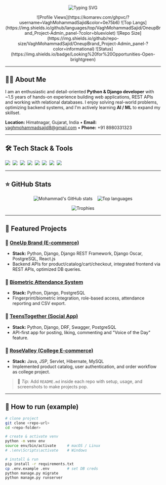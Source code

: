 <!-- ========================== HEADER - Typing SVG & Badges ========================== -->
<p align="center">
  <img src="https://readme-typing-svg.demolab.com?font=Fira+Code&size=26&duration=3000&pause=1000&color=000000&width=740&height=50&lines=Hello+👋,+I'm+Mohammad+Sajid;Python+Django+Developer;Aspiring+AI/ML+Learner" alt="Typing SVG" />
</p>

<p align="center">
  ![Profile Views](https://komarev.com/ghpvc/?username=VaghMohammadSajid&color=0e75b6)
  ![Top Langs](https://img.shields.io/github/languages/top/VaghMohammadSajid/OneupBrand_Project-Admin_panel-?color=blueviolet)
  ![Repo Size](https://img.shields.io/github/repo-size/VaghMohammadSajid/OneupBrand_Project-Admin_panel-?color=informational)
  ![Status](https://img.shields.io/badge/Looking%20for%20Opportunities-Open-brightgreen)
</p>

---

## 👨‍💻 About Me
I am an enthusiastic and detail-oriented **Python & Django developer** with ~1.5 years of hands-on experience building web applications, REST APIs and working with relational databases. I enjoy solving real-world problems, optimizing backend systems, and I'm actively learning **AI / ML** to expand my skillset.

**Location:** Himatnagar, Gujarat, India • **Email:** vaghmohammadsajid8@gmail.com • **Phone:** +91 8980331323

---

## 🛠 Tech Stack & Tools
<p>
  <img src="https://img.shields.io/badge/Python-3670A0?logo=python&logoColor=white" />&nbsp;
  <img src="https://img.shields.io/badge/Django-092E20?logo=django&logoColor=white" />&nbsp;
  <img src="https://img.shields.io/badge/DRF-0091EA?logo=python&logoColor=white" />&nbsp;
  <img src="https://img.shields.io/badge/PostgreSQL-316192?logo=postgresql&logoColor=white" />&nbsp;
  <img src="https://img.shields.io/badge/MySQL-4479A1?logo=mysql&logoColor=white" />&nbsp;
  <img src="https://img.shields.io/badge/React-20232A?logo=react&logoColor=61DAFB" />&nbsp;
  <img src="https://img.shields.io/badge/Java-007396?logo=java&logoColor=white" />&nbsp;
  <img src="https://img.shields.io/badge/JSP-000000?logo=apachetomcat&logoColor=white" />&nbsp;
</p>

---

## ⭐ GitHub Stats
<p align="center">
  <img alt="Mohammad's GitHub stats" src="https://github-readme-stats.vercel.app/api?username=VaghMohammadSajid&show_icons=true&theme=radical" />
  &nbsp;&nbsp;
  <img alt="Top languages" src="https://github-readme-stats.vercel.app/api/top-langs/?username=VaghMohammadSajid&hide=html,css&layout=compact&theme=radical" />
</p>

<p align="center">
  <img src="https://github-profile-trophy.vercel.app/?username=VaghMohammadSajid&theme=radical" alt="Trophies" />
</p>

---

## 📁 Featured Projects

### 🔹 [OneUp Brand (E-commerce)](https://github.com/VaghMohammadSajid/OneupBrand_Project-Admin_panel-)
- **Stack:** Python, Django, Django REST Framework, Django Oscar, PostgreSQL, React.js  
- Backend APIs for product/catalog/cart/checkout, integrated frontend via REST APIs, optimized DB queries.

### 🔹 [Biometric Attendance System](https://github.com/VaghMohammadSajid/biometric_attendance)
- **Stack:** Python, Django, PostgreSQL  
- Fingerprint/biometric integration, role-based access, attendance reporting and CSV export.

### 🔹 [TeensTogether (Social App)](https://github.com/VaghMohammadSajid/teens_togather)
- **Stack:** Python, Django, DRF, Swagger, PostgreSQL  
- API-first app for posting, liking, commenting and "Voice of the Day" feature.

### 🔹 [RoseValley (College E-commerce)](https://github.com/VaghMohammadSajid/RoseVally_E_Commmerce)
- **Stack:** Java, JSP, Servlet, Hibernate, MySQL  
- Implemented product catalog, user authentication, and order workflow as college project.

> 📌 _Tip:_ Add `README.md` inside each repo with setup, usage, and screenshots to make projects pop.

---

## 🧭 How to run (example)
```bash
# clone project
git clone <repo-url>
cd <repo-folder>

# create & activate venv
python -m venv env
source env/bin/activate     # macOS / Linux
# .\env\Scripts\activate    # Windows

# install & run
pip install -r requirements.txt
cp .env.example .env        # set DB creds
python manage.py migrate
python manage.py runserver
